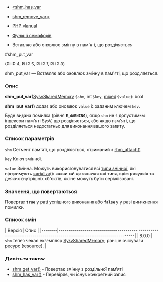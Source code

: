 - [«shm_has_var](function.shm-has-var.md)
- [shm_remove_var »](function.shm-remove-var.md)

- [PHP Manual](index.md)
- [Функції семафорів](ref.sem.md)
- Вставляє або оновлює змінну в пам'яті, що розділяється

#shm_put_var

(PHP 4, PHP 5, PHP 7, PHP 8)

shm_put_var — Вставляє або оновлює змінну в пам'яті, що розділяється.

### Опис

**shm_put_var**([SysvSharedMemory](class.sysvsharedmemory.md) `$shm`,
int `$key`,
[mixed](language.types.declarations.md#language.types.declarations.mixed)
`$value`): bool

**shm_put_var()** додає або оновлює `value` із заданим ключем
`key`.

Буде видана помилка (рівня **`E_WARNING`**), якщо `shm` не є
допустимим індексом пам'яті SysV, що розділяється, або якщо пам'яті, що розділяється
недостатньо для виконання вашого запиту.

### Список параметрів

`shm`
Сегмент пам'яті, що розділяється, отриманий з
[shm_attach()](function.shm-attach.md).

`key`
Ключ змінної.

`value`
Змінна. Можуть використовуватися всі [типи
змінної](language.types.md), які підтримують
[serialize()](function.serialize.md): зазвичай це означає всі типи,
крім ресурсів та деяких внутрішніх об'єктів, які не можуть бути
серіалізовані.

### Значення, що повертаються

Повертає **`true`** у разі успішного виконання або **`false`** у
у разі виникнення помилки.

### Список змін

| Версія | Опис |
|--------|---------------------------------------- -------------------------------------------------- -------------------------|
| 8.0.0 | `shm` тепер чекає екземпляр [SysvSharedMemory](class.sysvsharedmemory.md); раніше очікували ресурс (resource). |

### Дивіться також

- [shm_get_var()](function.shm-get-var.md) - Повертає змінну
з роздільної пам'яті
- [shm_has_var()](function.shm-has-var.md) - Перевіряє, чи існує
конкретний запис
